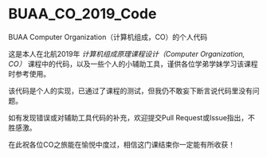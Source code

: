 # BUAA_CO_2019_Code
BUAA Computer Organization（计算机组成，CO）的个人代码

这是本人在北航2019年 *计算机组成原理课程设计（Computer Organization, CO）*  课程中的代码，以及一些个人的小辅助工具，谨供各位学弟学妹学习该课程时参考使用。

该代码是个人的实现，已通过了课程的测试，但我仍不敢妄下断言说代码里没有问题。

如有发现错误或对辅助工具代码的补充，欢迎提交Pull Request或Issue指出，不胜感激。

在此祝各位CO之旅能在愉悦中度过，相信这门课结束你一定能有所收获！